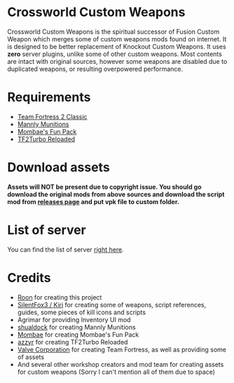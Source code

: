 # Crossworld Custom Weapons
Crossworld Custom Weapons is the spiritual successor of Fusion Custom Weapon which merges some of custom weapons mods found on internet. It is designed to be better replacement of Knockout Custom Weapons. It uses __zero__ server plugins, unlike some of other custom weapons. Most contents are intact with original sources, however some weapons are disabled due to duplicated weapons, or resulting overpowered performance.

# Requirements
* [Team Fortress 2 Classic](https://tf2classic.com)
* [Mannly Munitions](https://gamebanana.com/mods/415275)
* [Mombae's Fun Pack](https://gamebanana.com/mods/416688)
* [TF2Turbo Reloaded](https://github.com/azzyr/tf2turbo-reloaded)

# Download assets
**Assets will NOT be present due to copyright issue. You should go download the original mods from above sources and download the script mod from [releases page](https://github.com/Project-Unison/Unity-Custom-Weapons/releases) and put vpk file to custom folder.**

# List of server
You can find the list of server [right here](https://github.com/Project-Unison/Wiki/wiki/List-of-Servers).

# Credits
* [Roon](https://github.com/RoonMoonlight) for creating this project
* [SilentFox3 / Kiri](https://gamebanana.com/members/1354100) for creating some of weapons, script references, guides, some pieces of kill icons and scripts
* Agrimar for providing Inventory UI mod
* [shualdock](https://gamebanana.com/members/1841090) for creating Mannly Munitions
* [Mombae](https://gamebanana.com/members/2382015) for creating Mombae's Fun Pack
* [azzyr](https://github.com/azzyr) for creating TF2Turbo Reloaded
* [Valve Corporation](https://www.valvesoftware.com/) for creating Team Fortress, as well as providing some of assets
* And several other workshop creators and mod team for creating assets for custom weapons (Sorry I can't mention all of them due to space)
